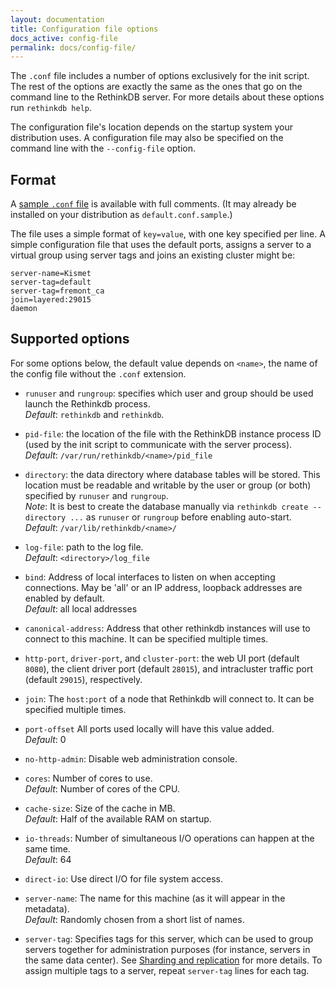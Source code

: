 ```yaml
---
layout: documentation
title: Configuration file options
docs_active: config-file
permalink: docs/config-file/
---
```


The `.conf` file includes a number of options exclusively for the
init script. The rest of the options are exactly the same as the ones
that go on the command line to the RethinkDB server. For more details
about these options run `rethinkdb help`.

The configuration file's location depends on the startup system your distribution uses. A configuration file may also be specified on the command line with the `--config-file` option.

## Format ##

A [sample `.conf` file][conf] is available with full comments. (It may already be installed on your distribution as `default.conf.sample`.)

[conf]: https://github.com/rethinkdb/rethinkdb/blob/next/packaging/assets/config/default.conf.sample

The file uses a simple format of `key=value`, with one key specified per line. A simple configuration file that uses the default ports, assigns a server to a virtual group using server tags and joins an existing cluster might be:

```
server-name=Kismet
server-tag=default
server-tag=fremont_ca
join=layered:29015
daemon
```

## Supported options ##

For some options below, the default value depends on `<name>`, the name of the
config file without the `.conf` extension.

* `runuser` and `rungroup`: specifies which
  user and group should be used launch the Rethinkdb process.   
  *Default*: `rethinkdb` and `rethinkdb`.

* `pid-file`: the location of the file with the RethinkDB instance process ID (used by the init script to communicate with
  the server process).   
  *Default*: `/var/run/rethinkdb/<name>/pid_file` 

* `directory`: the data directory where
  database tables will be stored. This location must be readable and
  writable by the user or group (or both) specified by `runuser`
  and `rungroup`.   
  _Note_: It is best to create the database manually via
  `rethinkdb create --directory ...` as `runuser` or `rungroup` before
  enabling auto-start.  
  *Default*: `/var/lib/rethinkdb/<name>/`

* `log-file`: path to the log file.  
  *Default*: `<directory>/log_file`

* `bind`: Address of local interfaces to listen on when accepting connections.
   May be 'all' or an IP address, loopback addresses are enabled by default.  
   *Default*: all local addresses

* `canonical-address`: Address that other rethinkdb instances will use to connect to this machine.
  It can be specified multiple times.

* `http-port`, `driver-port`, and `cluster-port`: the web UI
  port (default `8080`), the client driver port (default
  `28015`), and intracluster traffic port (default `29015`),
  respectively.

* `join`: The `host:port` of a node that Rethinkdb will connect to.
  It can be specified multiple times.

* `port-offset` All ports used locally will have this value added.  
  *Default*: 0
  
* `no-http-admin`: Disable web administration console.

* `cores`: Number of cores to use.  
  *Default*: Number of cores of the CPU.

* `cache-size`: Size of the cache in MB.  
  *Default*: Half of the available RAM on startup.

* `io-threads`: Number of simultaneous I/O operations can happen at the same time.  
  *Default*: 64

* `direct-io`: Use direct I/O for file system access. 

* `server-name`: The name for this machine (as it will appear in the metadata).  
  *Default*: Randomly chosen from a short list of names.

* `server-tag`: Specifies tags for this server, which can be used to group servers together for administration purposes (for instance, servers in the same data center). See [Sharding and replication][sar] for more details. To assign multiple tags to a server, repeat `server-tag` lines for each tag.

[sar]: /docs/sharding-and-replication/
